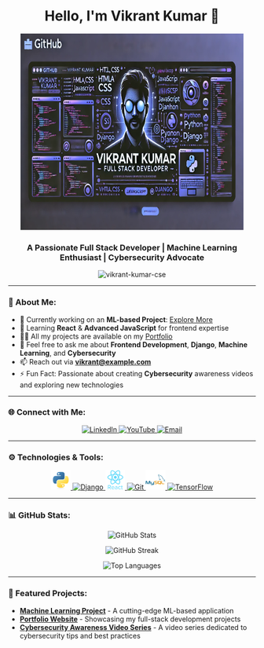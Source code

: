<h1 align="center">Hello, I'm Vikrant Kumar 👋</h1>

<!-- Banner Image -->
<p align="center">
  <img src="https://github.com/vikrant-kumar-cse/vikrant-kumar-cse/blob/main/Profile%20Banner.png" alt="Vikrant Kumar Banner" width="90%" height="400px"/>
</p>

<h3 align="center">A Passionate Full Stack Developer | Machine Learning Enthusiast | Cybersecurity Advocate</h3>

<p align="center">
  <img src="https://komarev.com/ghpvc/?username=vikrant-kumar-cse&label=Profile%20views&color=0e75b6&style=flat" alt="vikrant-kumar-cse" />
</p>

---

### 🚀 About Me:
- 🔭 Currently working on an **ML-based Project**: [Explore More](https://abc.com)
- 🌱 Learning **React** & **Advanced JavaScript** for frontend expertise
- 👨‍💻 All my projects are available on my [Portfolio](https://abc.com)
- 💬 Feel free to ask me about **Frontend Development**, **Django**, **Machine Learning**, and **Cybersecurity**
- 📫 Reach out via **vikrant@example.com**
- ⚡ Fun Fact: Passionate about creating **Cybersecurity** awareness videos and exploring new technologies

---

### 🌐 Connect with Me:
<p align="center">
  <a href="https://linkedin.com/in/vikrant-kumar" target="_blank">
    <img src="https://img.shields.io/badge/LinkedIn-0077B5?style=for-the-badge&logo=linkedin&logoColor=white" alt="LinkedIn"/>
  </a>
  <a href="https://youtube.com/@vikrantkumarcodingchannel" target="_blank">
    <img src="https://img.shields.io/badge/YouTube-FF0000?style=for-the-badge&logo=youtube&logoColor=white" alt="YouTube"/>
  </a>
  <a href="mailto:vikrant@example.com">
    <img src="https://img.shields.io/badge/Email-D14836?style=for-the-badge&logo=gmail&logoColor=white" alt="Email"/>
  </a>
</p>

---

### ⚙️ Technologies & Tools:
<p align="center">
  <a href="https://www.python.org" target="_blank">
    <img src="https://raw.githubusercontent.com/devicons/devicon/master/icons/python/python-original.svg" alt="Python" width="40" height="40"/>
  </a>
  <a href="https://www.djangoproject.com/" target="_blank">
    <img src="https://cdn.worldvectorlogo.com/logos/django.svg" alt="Django" width="40" height="40"/>
  </a>
  <a href="https://reactjs.org/" target="_blank">
    <img src="https://raw.githubusercontent.com/devicons/devicon/master/icons/react/react-original-wordmark.svg" alt="React" width="40" height="40"/>
  </a>
  <a href="https://git-scm.com/" target="_blank">
    <img src="https://www.vectorlogo.zone/logos/git-scm/git-scm-icon.svg" alt="Git" width="40" height="40"/>
  </a>
  <a href="https://www.mysql.com/" target="_blank">
    <img src="https://raw.githubusercontent.com/devicons/devicon/master/icons/mysql/mysql-original-wordmark.svg" alt="MySQL" width="40" height="40"/>
  </a>
  <a href="https://www.tensorflow.org" target="_blank">
    <img src="https://www.vectorlogo.zone/logos/tensorflow/tensorflow-icon.svg" alt="TensorFlow" width="40" height="40"/>
  </a>
</p>

---

### 📊 GitHub Stats:
<p align="center">
  <img src="https://github-readme-stats.vercel.app/api?username=vikrant-kumar-cse&show_icons=true&theme=radical" alt="GitHub Stats" />
</p>

<p align="center">
  <img src="https://github-readme-streak-stats.herokuapp.com/?user=vikrant-kumar-cse&theme=radical" alt="GitHub Streak" />
</p>

<p align="center">
  <img src="https://github-readme-stats.vercel.app/api/top-langs?username=vikrant-kumar-cse&show_icons=true&locale=en&layout=compact&theme=radical" alt="Top Languages" />
</p>

---

### 🌟 Featured Projects:
- [**Machine Learning Project**](https://abc.com) - A cutting-edge ML-based application
- [**Portfolio Website**](https://abc.com) - Showcasing my full-stack development projects
- [**Cybersecurity Awareness Video Series**](https://youtube.com/@vikrantkumarcodingchannel) - A video series dedicated to cybersecurity tips and best practices
